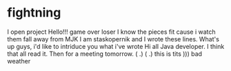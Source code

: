 # fightning
I open project
Hello!!!
game over loser
I know the pieces fit cause i watch them fall away from MJK
I am staskopernik and I wrote these lines.
What's up guys, i'd like to intriduce you what i've wrote
Hi all Java developer. I think that all read it. Then for a meeting tomorrow.
( .) ( .) this is tits )))
bad weather
